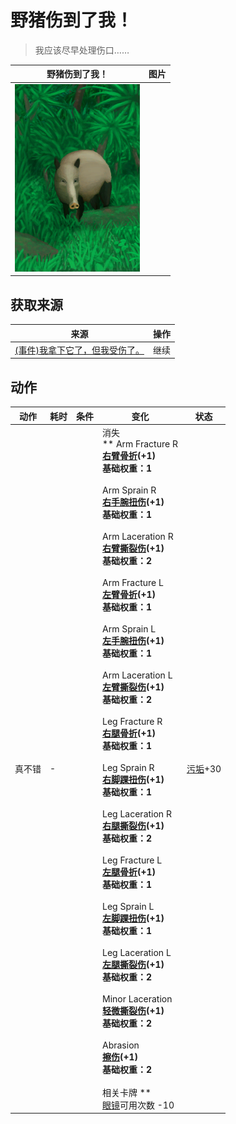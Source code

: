 # 野猪伤到了我！  
> 我应该尽早处理伤口……  
  
  野猪伤到了我！  |   图片   
 ----  |  ----:   
   |  <img decoding="async" src="Sprite/BoarEvent.png" href="a.md" style="max-width:300px;max-height:300px;">   
  
## 获取来源  
来源  |  操作  
----  |  ----  
[(事件)我拿下它了，但我受伤了。](Event_BoarFightMixedSuccess.md)  |  继续  
## 动作  
动作  |  耗时  |  条件  |  变化  |  状态  
----  |  ----  |  ----  |  ----  |  ----  
真不错<br>  |  -  |    |  消失<br>** Arm Fracture R **<br>  [右臂骨折](W_ArmFractureR.md)(+1)<br>基础权重：1<br><br>** Arm Sprain R **<br>  [右手腕扭伤](W_ArmSprainedR.md)(+1)<br>基础权重：1<br><br>** Arm Laceration R **<br>  [右臂撕裂伤](W_ArmLacerationR.md)(+1)<br>基础权重：2<br><br>** Arm Fracture L **<br>  [左臂骨折](W_ArmFractureL.md)(+1)<br>基础权重：1<br><br>** Arm Sprain L **<br>  [左手腕扭伤](W_ArmSprainedL.md)(+1)<br>基础权重：1<br><br>** Arm Laceration L **<br>  [左臂撕裂伤](W_ArmLacerationL.md)(+1)<br>基础权重：2<br><br>** Leg Fracture R **<br>  [右腿骨折](W_LegFractureR.md)(+1)<br>基础权重：1<br><br>** Leg Sprain R **<br>  [右脚踝扭伤](W_LegSprainedR.md)(+1)<br>基础权重：1<br><br>** Leg Laceration R **<br>  [右腿撕裂伤](W_LegLacerationR.md)(+1)<br>基础权重：2<br><br>** Leg Fracture L **<br>  [左腿骨折](W_LegFractureL.md)(+1)<br>基础权重：1<br><br>** Leg Sprain L **<br>  [左脚踝扭伤](W_LegSprainedL.md)(+1)<br>基础权重：1<br><br>** Leg Laceration L **<br>  [左腿撕裂伤](W_LegLacerationL.md)(+1)<br>基础权重：2<br><br>** Minor Laceration **<br>  [轻微撕裂伤](W_MinorLaceration.md)(+1)<br>基础权重：2<br><br>** Abrasion **<br>  [擦伤](W_Abrasion.md)(+1)<br>基础权重：2<br><br>** 相关卡牌 **<br>[眼镜](Glasses.md)可用次数  -10  |  [污垢](Filth.md)+30  

